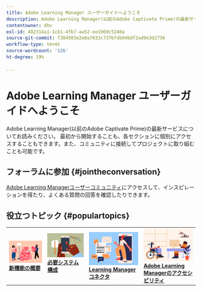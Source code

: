 ```yaml
---
title: Adobe Learning Manager ユーザーガイドへようこそ
description: Adobe Learning Manager(以前のAdobe Captivate Prime)の最新サービスについて説明します。 最初から開始することも、各セクションに個別にアクセスすることもできます。また、コミュニティに接続してプロジェクトに取り組むことも可能です。
contentowner: dhv
exl-id: 482314a1-1cb1-4fb7-aa52-ee1969c5240a
source-git-commit: f384503e2e0a7833c737bfdb94bdf2ad9e3d2736
workflow-type: tm+mt
source-wordcount: '126'
ht-degree: 19%

---
```


# Adobe Learning Manager ユーザーガイドへようこそ

Adobe Learning Manager(以前のAdobe Captivate Prime)の最新サービスについてお読みください。 最初から開始することも、各セクションに個別にアクセスすることもできます。また、コミュニティに接続してプロジェクトに取り組むことも可能です。

## フォーラムに参加 {#jointheconversation}

[Adobe Learning Managerユーザーコミュニティ](https://community.adobe.com/t5/adobe-learning-manager/ct-p/ct-captivate-prime?page=1&amp;sort=latest_replies&amp;lang=all&amp;tabid=all)にアクセスして、インスピレーションを得たり、よくある質問の回答を確認したりできます。

## 役立つトピック {#populartopics}

<table style="table-layout:fixed">
 <tbody>
  <tr>
   <td>
    <a href="whats-new.md">
    <img alt="新機能" src="assets/prime-new.jpeg">
    </a>
    <div>
    <a href="whats-new.md"><strong>新機能の概要</strong></a>
    </div>
   </td>
   <td>
    <a href="system-requirements.md">
    <img alt="必要システム構成" src="assets/prime-reqs.jpeg">
    </a>
    <a href="whats-new.md"><strong>必要システム構成</strong></a>
    </p>
   </td>
   <td>
    <a href="integration-admin/feature-summary/connectors.md">
    <img alt="ADFS" src="assets/prime-connector.jpeg">
    </a>
    <div>
    <a href="integration-admin/feature-summary/connectors.md"><strong>Learning Managerコネクタ</strong></a>
    </div>
   </td>
   <td>
    <a href="accessibility-learning-manager.md">
    <img alt="accessibility" src="assets/prime-accessibility.jpeg">
    </a>
    <div>
    <a href="accessibility-learning-manager.md"><strong>Adobe Learning Managerのアクセシビリティ</strong></a>
    </div>
   </td>
  </tr>
 </tbody>
</table>
